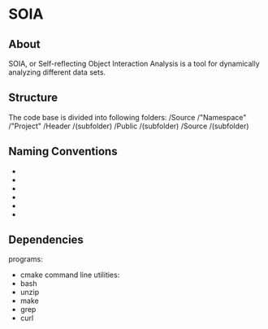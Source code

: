 # SOIA

## About
SOIA, or Self-reflecting Object Interaction Analysis is a tool for dynamically analyzing different data sets.

## Structure
The code base is divided into following folders:
 /Source
   /"Namespace"
     /"Project"
	   /Header
	     /(subfolder)
	   /Public
	     /(subfolder)
	   /Source
	     /(subfolder)

## Naming Conventions
 - [namespace/class/struct names, function names, (class-) global variable names]: ThisIsAnExample
 - [child classes of RElement]: RChild
 - [child classes of TTool]: TChild
 - [functions to be executed from console]: cmd_thisisafunction
 - [functions to be used for pipes]: pipe_anotherfunction
 - [function local variable names]: thisIsAnExample

## Dependencies
programs:
 - cmake
command line utilities:
 - bash
 - unzip
 - make
 - grep
 - curl